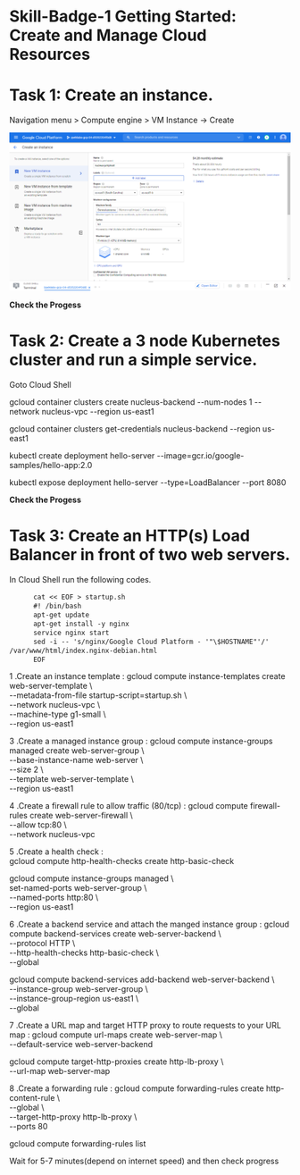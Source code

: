 # Skill-Badge-1 Getting Started: Create and Manage Cloud Resources

# Task 1: Create an instance.

Navigation menu > Compute engine > VM Instance -> Create 

![screen](https://github.com/ashwinraiyani/Skill-Badge-1/blob/master/image.png)

**Check the Progess**
  
# Task 2: Create a 3 node Kubernetes cluster and run a simple service.

Goto Cloud Shell

gcloud container clusters create nucleus-backend --num-nodes 1 --network nucleus-vpc --region us-east1 

gcloud container clusters get-credentials nucleus-backend  --region us-east1

kubectl create deployment hello-server --image=gcr.io/google-samples/hello-app:2.0

kubectl expose deployment hello-server --type=LoadBalancer --port 8080
          
 **Check the Progess**   
          
# Task 3: Create an HTTP(s) Load Balancer in front of two web servers.

In Cloud Shell run the following codes.

          cat << EOF > startup.sh
          #! /bin/bash
          apt-get update
          apt-get install -y nginx
          service nginx start
          sed -i -- 's/nginx/Google Cloud Platform - '"\$HOSTNAME"'/' /var/www/html/index.nginx-debian.html
          EOF

1 .Create an instance template :
gcloud compute instance-templates create web-server-template \    
          --metadata-from-file startup-script=startup.sh \    
          --network nucleus-vpc \   
          --machine-type g1-small \   
          --region us-east1

3 .Create a managed instance group :
gcloud compute instance-groups managed create web-server-group \    
          --base-instance-name web-server \   
          --size 2 \    
          --template web-server-template \    
          --region us-east1

4 .Create a firewall rule to allow traffic (80/tcp) :
gcloud compute firewall-rules create web-server-firewall \    
          --allow tcp:80 \    
          --network nucleus-vpc
          
5 .Create a health check :          
gcloud compute http-health-checks create http-basic-check

gcloud compute instance-groups managed \    
          set-named-ports web-server-group \    
          --named-ports http:80 \   
          --region us-east1
          
6 .Create a backend service and attach the manged instance group :
gcloud compute backend-services create web-server-backend \   
          --protocol HTTP \   
          --http-health-checks http-basic-check \   
          --global
          
          
gcloud compute backend-services add-backend web-server-backend \    
          --instance-group web-server-group \   
          --instance-group-region us-east1 \    
          --global
          
7 .Create a URL map and target HTTP proxy to route requests to your URL map :
gcloud compute url-maps create web-server-map \   
          --default-service web-server-backend
          
gcloud compute target-http-proxies create http-lb-proxy \   
          --url-map web-server-map
          
8 .Create a forwarding rule :
gcloud compute forwarding-rules create http-content-rule \    
        --global \    
        --target-http-proxy http-lb-proxy \   
        --ports 80


gcloud compute forwarding-rules list

Wait for 5-7 minutes(depend on internet speed) and then check progress 
